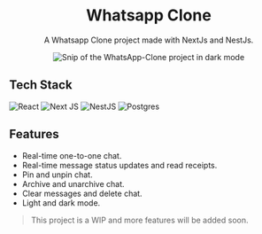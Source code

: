 <h1 align="center">
  Whatsapp Clone
</h1>

<p align="center">
  A Whatsapp Clone project made with NextJs and NestJs.
</p>

<div align="center">
  <img
    src="https://user-images.githubusercontent.com/82361490/214864461-1ebb652f-8d96-4fac-bf0f-3bd8fb52b461.png"
    alt="Snip of the WhatsApp-Clone project in dark mode"
   />
</div>

## Tech Stack

![React](https://img.shields.io/badge/react-%2320232a.svg?style=for-the-badge&logo=react&logoColor=%2361DAFB)
![Next JS](https://img.shields.io/badge/Next-black?style=for-the-badge&logo=next.js&logoColor=white)
![NestJS](https://img.shields.io/badge/nestjs-%23E0234E.svg?style=for-the-badge&logo=nestjs&logoColor=white)
![Postgres](https://img.shields.io/badge/postgres-%23316192.svg?style=for-the-badge&logo=postgresql&logoColor=white)

## Features

- Real-time one-to-one chat.
- Real-time message status updates and read receipts.
- Pin and unpin chat.
- Archive and unarchive chat.
- Clear messages and delete chat.
- Light and dark mode.

> This project is a WIP and more features will be added soon.
